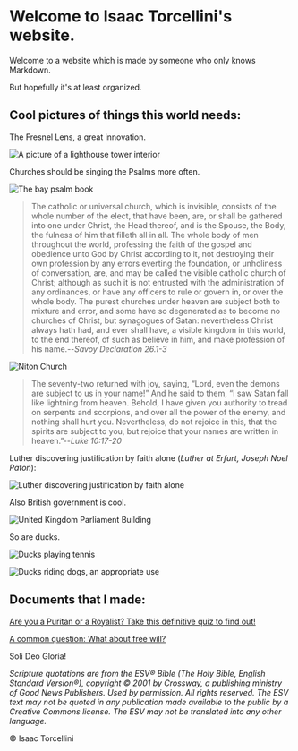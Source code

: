 # Welcome to Isaac Torcellini's website.

Welcome to a website which is made by someone who only knows Markdown.

But hopefully it's at least organized.

## Cool pictures of things this world needs:

The Fresnel Lens, a great innovation.

![A picture of a lighthouse tower interior](https://upload.wikimedia.org/wikipedia/commons/thumb/3/30/Lighthouse_lantern_room_with_Fresnel_lens.png/345px-Lighthouse_lantern_room_with_Fresnel_lens.png)

Churches should be singing the Psalms more often.

![The bay psalm book](https://upload.wikimedia.org/wikipedia/commons/thumb/a/a8/Bay1640.jpg/376px-Bay1640.jpg)

> The catholic or universal church, which is invisible, consists of the whole number of the elect, that have been, are, or shall be gathered into one under Christ, the Head thereof, and is the Spouse, the Body, the fulness of him that filleth all in all.
The whole body of men throughout the world, professing the faith of the gospel and obedience unto God by Christ according to it, not destroying their own profession by any errors everting the foundation, or unholiness of conversation, are, and may be called the visible catholic church of Christ; although as such it is not entrusted with the administration of any ordinances, or have any officers to rule or govern in, or over the whole body.
The purest churches under heaven are subject both to mixture and error, and some have so degenerated as to become no churches of Christ, but synagogues of Satan: nevertheless Christ always hath had, and ever shall have, a visible kingdom in this world, to the end thereof, of such as believe in him, and make profession of his name.--*Savoy Declaration 26.1-3*

![Niton Church](https://www.oldbookillustrations.com/wp-content/high-res/n-d-1834/niton-church-768.jpg)

> The seventy-two returned with joy, saying, “Lord, even the demons are subject to us in your name!” And he said to them, “I saw Satan fall like lightning from heaven. Behold, I have given you authority to tread on serpents and scorpions, and over all the power of the enemy, and nothing shall hurt you. Nevertheless, do not rejoice in this, that the spirits are subject to you, but rejoice that your names are written in heaven.”--*Luke 10:17-20*

Luther discovering justification by faith alone (*Luther at Erfurt, Joseph Noel Paton*):

![Luther discovering justification by faith alone](https://upload.wikimedia.org/wikipedia/commons/f/f6/Luther_at_Erfurt_-_Justification_by_Faith.jpg)

Also British government is cool.

![United Kingdom Parliament Building](https://upload.wikimedia.org/wikipedia/commons/thumb/7/75/Parliament_at_Sunset.JPG/640px-Parliament_at_Sunset.JPG)

So are ducks.

![Ducks playing tennis](https://www.oldbookillustrations.com/wp-content/high-res/1913/handsome-pair-768.jpg)

![Ducks riding dogs, an appropriate use](https://www.oldbookillustrations.com/wp-content/high-res/1913/gallop-canter-trot-768.jpg)

## Documents that I made:

[Are you a Puritan or a Royalist? Take this definitive quiz to find out!](/Puritan.or.Royalist.Quiz.pdf)

[A common question: What about free will?](/What.about.free.will.pdf)

Soli Deo Gloria!

*Scripture quotations are from the ESV® Bible (The Holy Bible, English Standard Version®), copyright © 2001 by Crossway, a publishing ministry of Good News Publishers. Used by permission. All rights reserved. The ESV text may not be quoted in any publication made available to the public by a Creative Commons license. The ESV may not be translated into any other language.*

© Isaac Torcellini
